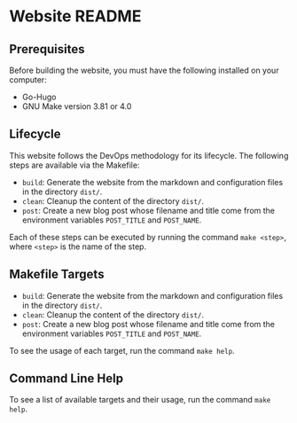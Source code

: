 # Website README

## Prerequisites

Before building the website, you must have the following installed on your computer:

- Go-Hugo
- GNU Make version 3.81 or 4.0

## Lifecycle

This website follows the DevOps methodology for its lifecycle. The following steps are available via the Makefile:

- `build`: Generate the website from the markdown and configuration files in the directory `dist/`.
- `clean`: Cleanup the content of the directory `dist/`.
- `post`: Create a new blog post whose filename and title come from the environment variables `POST_TITLE` and `POST_NAME`.

Each of these steps can be executed by running the command `make <step>`, where `<step>` is the name of the step.

## Makefile Targets

- `build`: Generate the website from the markdown and configuration files in the directory `dist/`.
- `clean`: Cleanup the content of the directory `dist/`.
- `post`: Create a new blog post whose filename and title come from the environment variables `POST_TITLE` and `POST_NAME`.

To see the usage of each target, run the command `make help`.

## Command Line Help

To see a list of available targets and their usage, run the command `make help`.
